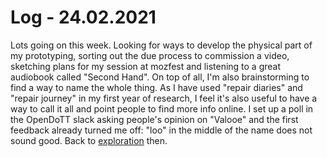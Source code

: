 # Log - 24.02.2021

Lots going on this week. Looking for ways to develop the physical part of my prototyping, sorting out the due process to commission a video, sketching plans for my session at mozfest and listening to a great audiobook called "Second Hand". On top of all, I'm also brainstorming to find a way to name the whole thing. As I have used "repair diaries" and "repair journey" in my first year of research, I feel it's also useful to have a way to call it all and point people to find more info online. I set up a poll in the OpenDoTT slack asking people's opinion on "Valooe" and the first feedback already turned me off: "loo" in the middle of the name does not sound good. Back to [exploration](../prototyping/naming.md) then.
